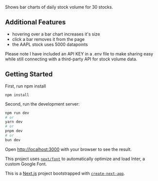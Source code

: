 Shows bar charts of daily stock volume for 30 stocks.

## Additional Features
- hovering over a bar chart increases it's size
- click a bar removes it from the page
- the AAPL stock uses 5000 datapoints

Please note I have included an API KEY in a .env file to make sharing easy while still connecting with a third-party API for stock volume data.

## Getting Started

First, run npm install

```
npm install
```

Second, run the development server:

```bash
npm run dev
# or
yarn dev
# or
pnpm dev
# or
bun dev
```

Open [http://localhost:3000](http://localhost:3000) with your browser to see the result.

This project uses [`next/font`](https://nextjs.org/docs/basic-features/font-optimization) to automatically optimize and load Inter, a custom Google Font.

This is a [Next.js](https://nextjs.org/) project bootstrapped with [`create-next-app`](https://github.com/vercel/next.js/tree/canary/packages/create-next-app).
